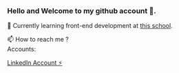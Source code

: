 ### Hello and Welcome to my github account 👋.

🌱 Currently learning front-end development at <a href="https://www.noroff.no/en">this school</a>.

📫 How to reach me ?<br>
Accounts: <br>
<div class="badge-base LI-profile-badge" data-locale="no_NO" data-size="medium" data-theme="dark" data-type="VERTICAL" data-vanity="tony-erlandsen-a50b80239" data-version="v1"><a class="badge-base__link LI-simple-link" href="https://no.linkedin.com/in/tony-erlandsen-a50b80239?trk=profile-badge">LinkedIn Account ⚡</a></div>


<script src="https://platform.linkedin.com/badges/js/profile.js" async defer type="text/javascript"></script>              
<!--
**Sigvel/Sigvel** is a ✨ _special_ ✨ repository because its `README.md` (this file) appears on your GitHub profile.

Here are some ideas to get you started:

- 🔭 I’m currently working on ...
- 🌱 I’m currently learning ...
- 👯 I’m looking to collaborate on ...
- 🤔 I’m looking for help with ...
- 💬 Ask me about ...
- 📫 How to reach me: ...
- 😄 Pronouns: ...
- ⚡ Fun fact: ...
-->
